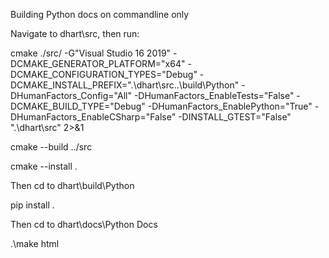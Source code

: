 Building Python docs on commandline only

Navigate to dhart\src, then run: 


cmake ./src/ -G"Visual Studio 16 2019" -DCMAKE_GENERATOR_PLATFORM="x64"  -DCMAKE_CONFIGURATION_TYPES="Debug" -DCMAKE_INSTALL_PREFIX=".\dhart\src\..\build\Python" -DHumanFactors_Config="All" -DHumanFactors_EnableTests="False" -DCMAKE_BUILD_TYPE="Debug" -DHumanFactors_EnablePython="True" -DHumanFactors_EnableCSharp="False" -DINSTALL_GTEST="False"  ".\dhart\src" 2>&1

cmake --build ../src

cmake --install .


Then cd to dhart\build\Python

pip install .

Then cd to dhart\docs\Python Docs

.\make html